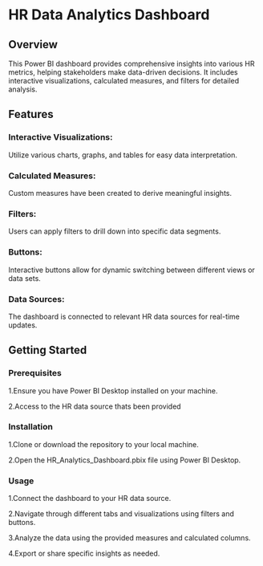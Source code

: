 # HR Data Analytics Dashboard
## Overview
This Power BI dashboard provides comprehensive insights into various HR metrics, helping stakeholders make data-driven decisions. It includes interactive visualizations, calculated measures, and filters for detailed analysis.
## Features
### Interactive Visualizations: 
Utilize various charts, graphs, and tables for easy data interpretation.
### Calculated Measures: 
Custom measures have been created to derive meaningful insights.
### Filters: 
Users can apply filters to drill down into specific data segments.
### Buttons: 
Interactive buttons allow for dynamic switching between different views or data sets.
### Data Sources: 
The dashboard is connected to relevant HR data sources for real-time updates.

## Getting Started

### Prerequisites
1.Ensure you have Power BI Desktop installed on your machine.

2.Access to the HR data source thats been provided

### Installation
1.Clone or download the repository to your local machine.

2.Open the HR_Analytics_Dashboard.pbix file using Power BI Desktop.

### Usage
1.Connect the dashboard to your HR data source.

2.Navigate through different tabs and visualizations using filters and buttons.

3.Analyze the data using the provided measures and calculated columns.

4.Export or share specific insights as needed.


